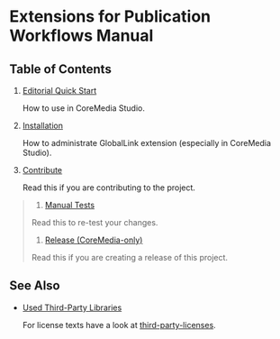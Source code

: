 # Extensions for Publication Workflows Manual

## Table of Contents

1. [Editorial Quick Start](editorial-quick-start.md)

    How to use in CoreMedia Studio.

1. [Installation](installation.md)

    How to administrate GlobalLink extension (especially in CoreMedia Studio).

1. [Contribute](contribute.md)

    Read this if you are contributing to the project.
    
> 1. [Manual Tests](manual-tests.md)
>
>   Read this to re-test your changes.
>
> 1. [Release (CoreMedia-only)](release.md)
>
>   Read this if you are creating a release of this project.

## See Also

* [Used Third-Party Libraries](THIRD-PARTY.txt)

    <!-- GitHub Pages is not able to list directory contents. Jump back to GitHub directly.  -->
    For license texts have a look at [third-party-licenses](https://github.com/CoreMedia/<PROJECT_REPO>/tree/master/docs/third-party-licenses).

